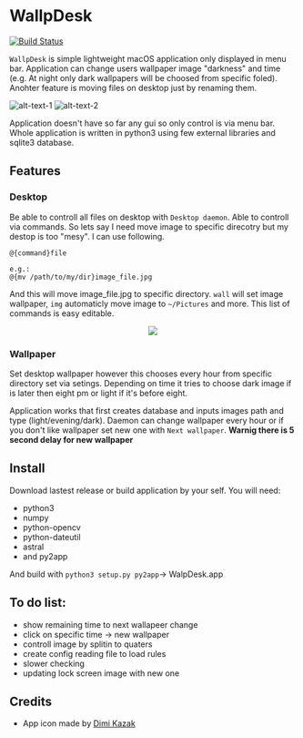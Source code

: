 # WallpDesk
[![Build Status](https://travis-ci.org/L3rchal/WallpDesk.svg?branch=master)](https://travis-ci.org/L3rchal/WallpDesk)

`WallpDesk` is simple lightweight macOS application only displayed in menu bar. Application can change users wallpaper image "darkness" and time (e.g. At night only dark wallpapers will be choosed from specific foled). Anohter feature is moving files on desktop just by renaming them. 

![alt-text-1](https://imgur.com/8YKlbk2.png "title-1") ![alt-text-2](https://imgur.com/FpY5tFB.png "title-2")

Application doesn't have so far any gui so only control is via menu bar. Whole application is written in python3 using few external libraries and sqlite3 database.

## Features

### Desktop
Be able to controll all files on desktop with `Desktop daemon`. Able to controll via commands. So lets say I need move image to specific direcotry but my destop is too "mesy". I can use following.
```
@{command}file

e.g.:
@{mv /path/to/my/dir}image_file.jpg
```
And this will move image_file.jpg to specific directory. `wall` will set image wallpaper, `img` automaticly move image to `~/Pictures` and more. This list of commands is easy editable.

<p align="center">
  <img src="https://media.giphy.com/media/l1J9PYEhwprwlM6EE/giphy.gif">
</p>

### Wallpaper
Set desktop wallpaper however this chooses every hour from specific directory set via setings. Depending on time it tries to choose dark image if is later then eight pm or light if it's before eight.

Application works that first creates database and inputs images path and type (light/evening/dark). Daemon can change wallpaper every hour or if you don't like wallpaper set new one with `Next wallpaper`. **Warnig there is 5 second delay for new wallpaper**

## Install

Download lastest release or build application by your self. 
You will need:
* python3
* numpy
* python-opencv
* python-dateutil
* astral
* and py2app

And build with `python3 setup.py py2app`-> WalpDesk.app

## To do list:
* show remaining time to next wallapeer change
* click on specific time -> new wallpaper
* controll image by splitin to quaters
* create config reading file to load rules
* slower checking
* updating lock screen image with new one

## Credits
- App icon made by [Dimi Kazak](https://www.flaticon.com/authors/dimi-kazak)

